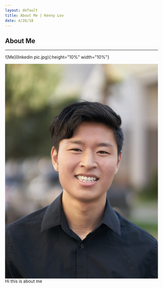 ```yaml
---
layout: default
title: About Me | Kenny Lov
date: 4/26/18
---
```


## About Me
---
![Me](linkedin pic.jpg){:height="10%" width="10%"}

<img style="float: right;" src="linkedin pic.jpg" style="width:231px;height:323px;">

Hi this is about me 
